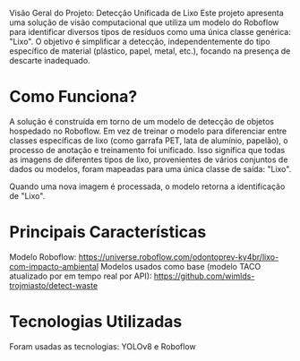 Visão Geral do Projeto: Detecção Unificada de Lixo
Este projeto apresenta uma solução de visão computacional que utiliza um modelo do Roboflow para identificar diversos tipos de resíduos como uma única classe genérica: "Lixo". O objetivo é simplificar a detecção, independentemente do tipo específico de material (plástico, papel, metal, etc.), focando na presença de descarte inadequado.

# Como Funciona?
A solução é construída em torno de um modelo de detecção de objetos hospedado no Roboflow. Em vez de treinar o modelo para diferenciar entre classes específicas de lixo (como garrafa PET, lata de alumínio, papelão), o processo de anotação e treinamento foi unificado. Isso significa que todas as imagens de diferentes tipos de lixo, provenientes de vários conjuntos de dados ou modelos, foram mapeadas para uma única classe de saída: "Lixo".

Quando uma nova imagem é processada, o modelo retorna a identificação de "Lixo".

# Principais Características

Modelo Roboflow: https://universe.roboflow.com/odontoprev-ky4br/lixo-com-impacto-ambiental
Modelos usados como base (modelo TACO atualizado por em tempo real por API): https://github.com/wimlds-trojmiasto/detect-waste

# Tecnologias Utilizadas
Foram usadas as tecnologias: YOLOv8 e Roboflow
